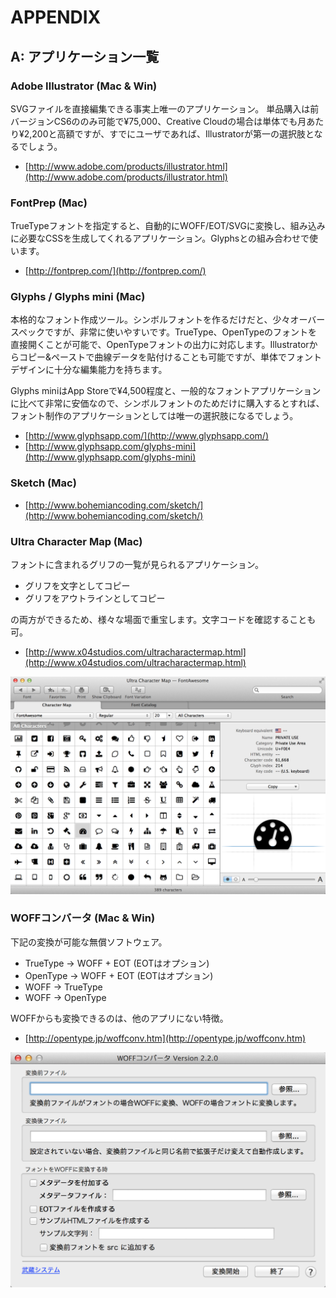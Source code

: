 # APPENDIX

## A: アプリケーション一覧

### Adobe Illustrator (Mac & Win)

SVGファイルを直接編集できる事実上唯一のアプリケーション。
単品購入は前バージョンCS6ののみ可能で¥75,000、Creative Cloudの場合は単体でも月あたり¥2,200と高額ですが、すでにユーザであれば、Illustratorが第一の選択肢となるでしょう。

- [http://www.adobe.com/products/illustrator.html](http://www.adobe.com/products/illustrator.html)


### FontPrep (Mac)

TrueTypeフォントを指定すると、自動的にWOFF/EOT/SVGに変換し、組み込みに必要なCSSを生成してくれるアプリケーション。Glyphsとの組み合わせで使います。

- [http://fontprep.com/](http://fontprep.com/)


### Glyphs / Glyphs mini (Mac)

本格的なフォント作成ツール。シンボルフォントを作るだけだと、少々オーバースペックですが、非常に使いやすいです。TrueType、OpenTypeのフォントを直接開くことが可能で、OpenTypeフォントの出力に対応します。Illustratorからコピー&ペーストで曲線データを貼付けることも可能ですが、単体でフォントデザインに十分な編集能力を持ちます。

Glyphs miniはApp Storeで¥4,500程度と、一般的なフォントアプリケーションに比べて非常に安価なので、シンボルフォントのためだけに購入するとすれば、フォント制作のアプリケーションとしては唯一の選択肢になるでしょう。

- [http://www.glyphsapp.com/](http://www.glyphsapp.com/)
- [http://www.glyphsapp.com/glyphs-mini](http://www.glyphsapp.com/glyphs-mini)


### Sketch (Mac)

- [http://www.bohemiancoding.com/sketch/](http://www.bohemiancoding.com/sketch/)


### Ultra Character Map (Mac)

フォントに含まれるグリフの一覧が見られるアプリケーション。

- グリフを文字としてコピー
- グリフをアウトラインとしてコピー

の両方ができるため、様々な場面で重宝します。文字コードを確認することも可。

- [http://www.x04studios.com/ultracharactermap.html](http://www.x04studios.com/ultracharactermap.html)

![図: Ultra Character Map](../images/ultra-character-map.png)


### WOFFコンバータ (Mac & Win)

下記の変換が可能な無償ソフトウェア。

- TrueType → WOFF + EOT (EOTはオプション)
- OpenType → WOFF + EOT (EOTはオプション)
- WOFF → TrueType
- WOFF → OpenType

WOFFからも変換できるのは、他のアプリにない特徴。

- [http://opentype.jp/woffconv.htm](http://opentype.jp/woffconv.htm)

![図: WOFFコンバータ](../images/woff-converter.png)
